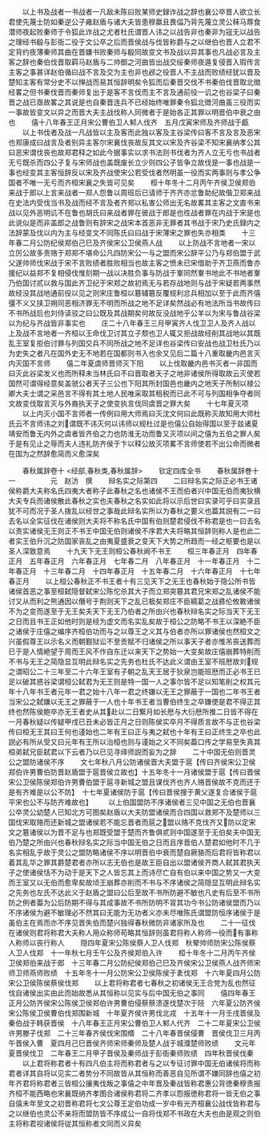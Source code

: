<!-- { "loadSidebar": true } -->
　　以上书及战者一书战者一凡敌未陈曰败某师史録诈战之辞也襄公卒晋人欲立长君使先蔑士防如秦逆公子雍赵盾与诸大夫皆患穆嬴且畏偪乃背先蔑立灵公秣马蓐食潜师夜起败秦师于令狐此诈战之尤者杜氏谓晋人讳之以战告非也秦非为宼无以战告之理经书殽与彭衙二役于文公卒之后而晋侯战与伐皆称爵与之以继伯也晋人立君不定背约夜薄秦师其曲在晋嫌书败秦师与殽同故变文书及战以异其事也凡战必言及主客之辞也秦伯伐晋取羁马赵盾与二帅御之河曲皆出战交绥秦师夜遁复侵晋入瑕传言主客之事甚详赵伯循曰战不言及交为主也非也邲之役晋人不主战而败绩经犹以晋及楚知主客有常分史不以惮战而易其恒辞明矣令狐而后秦晋交伐不书秦伯伐晋取北徴经畧之但书秦伐晋而秦师复出于是客不言伐而主不言及通前役一讥之也谷梁子曰秦晋之战已亟故畧之其说是也自秦晋连兵不已经始终唯罪秦令狐北徴河曲虽三役而实一事故皆变文以异之而晋大夫主战伐称人同微者于是始各正其罪以明晋伯中衰之由也
　　僖十八年春王正月宋公曹伯卫人邾人伐齐　五月戊寅宋师及齐师战于甗
　　以上书伐者及战一凡战皆以主及客而此独以客及主谷梁传曰客不言及言及恶宋也郑康成曰战言及者别异主客尔宋襄伐丧故反其文以宋及齐谷梁不知宋襄纳孝公其曰恶宋谓伐丧也故郑君释之如此今据事实以求书法则书伐者为齐人立无亏也书战者无亏既杀而四公子复与宋师战也盖既废长立少则四公子皆争立故伐是一事也战是一事也经变其主客恒辞反以宋及齐战使宋公若受伐者然明虽一役而实两事则与孝公争国者不唯一无亏而齐桓宋襄之失皆可见矣
　　桓十年冬十二月丙午齐侯卫侯郑伯来战于郎以上言来战者一郑人怨鲁以周班后已请师于齐齐亦忿鲁助纪故偕卫郑来战在史法内受伐当书及战而经不言及者齐郑以私害公师出无名故畧其主客之文直书来战以见外恶明讥不在鲁也胡氏曰来战者罪在彼战于郎是也徃战者罪在内战于宋是也此说似是而非盖郎之战鲁则有辞宋之战宋本首恶非无罪者其书战于宋乃史氏録内之法辞蒙及伐以内为主与经变文不同陈氏曰曰战于宋薄宋之罪也失亦相类
　　十三年春二月公防纪侯郑伯己巳及齐侯宋公卫侯燕人战
　　以上防战不言地者一宋以立厉公故多责赂于郑郑不堪命公凡四防宋公一与之盟而宋公辞平公乃与郑伯盟于武父遂帅师伐宋战于宋不言败绩者胜败相当也故主客之愤未已宋借助于齐卫燕而鲁亦援纪以益郑不复相侵伐惟刻期一战以决胜负事与防战于鞌同然鞌书地此不书地者鞌乃伯国讨贰以救与国此齐卫纪于宋郑之故初焉无与若存战地则与战于宋疑若两事然故经没其战地通前役以见之则宋庄鲁桓以簒辅簒反覆规利忿兵相加以至于此而齐僖彊不义又挟卫朔同恶相济罪无不明而所战之地不足详矣然战必有地法所当书故传曰不书所战后也刘侍读驳之曰公既及其战期矣何故反没战地乎公羊以为宋与鲁战谷梁以为纪与齐战皆非事实也
　　庄二十八年春王三月甲寅齐人伐卫卫人及齐人战以上及战不言地者一齐桓以王命伐卫讨其立子颓也卫人辄又拒战故经削其战地以其既乱王室复拒伯讨罪与列国交兵不同所战之地不足详也谷梁传曰安战也战卫杜氏乃以为史失之者凡在国外史无不地若在国都则书入也余又见后二篇十八重取畿内邑言灭内灭国不言师
　　僖二年夏虞师晋师灭下阳
　　以上伐取畿内邑书灭者一非国而曰灭此谷梁发义也而所释未当林氏曰不曰晋取者天子之地非诸侯所得取故云灭使若国然可谓得经意矣盖虢公者天子三公也下阳其所封国邑也畿内之地天子所制以禄公卿大夫士谓之采邑言不得有其土地人民唯采取其租税而已此不可与列国相争夺者同文故变伐取言灭与外裔执天子之使变执言伐同虞晋之罪大矣
　　十七年夏灭项
　　以上内灭小国不言师者一传例曰用大师焉曰灭沈文何曰此既称灭故知用大师杜氏云不言师讳之刘谓既不讳灭何以讳师以规杜过是也僖公自始得国以至于兹诸夏靖安而鲁无内外之虞者皆齐伯之力也防淮无功而鲁又灭项以间之僖为五伯之罪人矣于是有见止之辱而夫人违礼防齐侯于卞以释公故灭项畧不言师使若不出公命而微者在国为之然辞愈简而义愈深矣

　　春秋属辞卷十
<经部,春秋类,春秋属辞>
　　钦定四库全书
　　春秋属辞巻十一　　　　　元　赵汸　撰
　　辩名实之际第四
　　二曰辩名实之际正必书王诸侯称爵大夫称名氏四夷大者称子此春秋之名也诸侯不王而伯者兴中国无伯而夷狄横大夫专兵而诸侯散此春秋之实也夫春秋之名实如此将以示后世曰实录可乎曰实录且犹不可而况于圣人拨乱以经世之事哉此辩名实所以为春秋之要义也葢其説有二一曰去名以全实征伐在诸侯则大夫将不称名氏中国有伯则楚君侵伐不称君是也一曰去名以责实诸侯无王则正不书王中国无伯则诸侯不序君大夫将略其恒辞则称人是也此二者实王伯升沉之防国家丧乱之由夷夏盛衰之变天下大势之所趋而一经之枢要也是以圣人深致意焉
　　十九天下无王则桓公春秋阙不书王
　　桓三年春正月　四年春正月　五年春正月　六年春正月　七年春二月　八年春正月　十一年春正月　十二年春正月　十三年春二月　十四年春正月　十五年春二月　十六年春正月　十七年春正月
　　以上桓公春秋正不书王者十有三见天下之无王也春秋始于隐公所书皆诸侯首恶之事至桓弑隠督弑宋公陈佗杀其大子而立郑突簒其君兄宋郑之乱诸侯不能讨又从而利之熊通因以僭号于荆则天下之乱已极矣郑庄不臣繻葛之战彞伦攸斁诸侯不为之变而遂至于无王矣夫天下无王乃伯者之所由兴也春秋辩名实之际当天下无王之日而且书王正如他时则是经为虚文而名实乱矣故于桓公之防略不书王以深絶不臣之诸侯于庄僖之编序齐桓伯功而与之以尊王之义其与伯者亦所以罪诸侯也然桓文之兴虽假尊王以示名义而朝觐狱讼不至贡赋不归诸侯之所以事天子者亦惟吊丧送葬而已于是人情絶望于周而王风不作自东迁以来天下之势始一大变矣故庄僖崩葬特削而不书与无王之简隐显互明此辩名实之先务也杜氏不达此义谓由王室不班厯故刘规之谓昭公二十三年至二十六年王室有子朝之乱天王居于狄泉岂能班厯而正必书王已足以破其惑谷梁谓桓公弑君为无王则是特一国一人之事尔皆不足以知笔削之权其元年十八年书王者元年一君之始十八年一君之终嫌以无王之罪蔽于一国也二年书王者当宋公之弑嫌以无王之罪蔽于一人也十年书王者当曹伯终生之卒嫌使是君不得正其终也然陈侯鲍卒亦无王者史从其赴以二日繋月如长厯与大衍厯所推二日皆不得在一月春秋疑以传疑甲戌已丑未必皆正月之日则陈侯实卒月不得质言故不与正也谷梁传曰桓无王其曰王何也谨始也二年有王曰正与夷之弑也十年有王曰正终生之卒也此説必有所从受又曰元年有王所以治桓也则与谨始之义不同矣葢口传之学易至失真其桓弟弑兄臣弑君以下云者乃以已见寻绎师説而妄为之辞
　　二十中国无伯则晋灵公之盟防诸侯不序
　　文七年秋八月公防诸侯晋大夫盟于扈【传曰齐侯宋公卫侯郑伯许男曹伯防晋赵盾盟于扈晋侯立故也】十五年冬十一月诸侯盟于扈【传曰晋侯宋公卫侯陈侯郑伯许男曹伯盟于扈寻新城之盟且谋伐齐也齐人赂晋侯故不克而还于是有齐难是以公不防】　十七年夏诸侯防于扈【传曰晋侯搜于黄父遂复合诸侯于扈平宋也公不与防齐难故也】
　　以上伯国盟防不序诸侯者三见中国之无伯也晋襄公卒灵公幼楚人已知北方可图矣赵盾以大夫防盟诸侯而合四国以救郑不及楚师以三国伐宋取赂而还新城之盟诸侯若不能忘晋者而扈之盟以赂不克伐齐又防以定宋文之簒诸侯以为晋不足与也郑既受盟于楚而齐鲁俱贰则中国遂至于无伯矣夫中国无伯乃楚之所由兴也春秋辩名实之际当中国无伯之日而且序晋伯人楚君如他时不几于名实相乱乎故于灵公之盟防略诸侯不序以明晋伯中衰而楚自厥貉而后君将皆称君以着其乱华之罪其爵楚君者亦所以志无伯也是故王臣自出以盟诸侯齐商人弑其君执天子之使诸侯恬不为动于是天下之人皆忘其上而诗尽亡自有伯以来中国之势又一大变而王室又以无伯而愈卑矣故顷王崩葬亦削而不书与不序诸侯之简隠显互明此辩名实之先务也左氏不达此义于赵盾之盟曰公后至故不书所防避不敏也凡史有后至不书所防之例者葢为公后防期不得与其成事故不书所防明不冐其功今书公防诸侯盟而乃以不序诸侯为避不敏理必不然其曰无能为无功者义亦未尽唯陈氏谓盟防恒序诸侯于是虽伯主在焉而亦不序见晋失伯而楚兴独得春秋微防非诸家所及也
　　二十一征伐在诸侯则君将称君大夫称人用众称师苟略其恒辞则虽君将称人称师一役而有事称人称师以丧行称人
　　隠四年夏宋公陈侯蔡人卫人伐郑　秋翚帅师防宋公陈侯蔡人卫人伐郑　十一年秋七月壬午公及齐侯郑伯入许
　　桓十年冬十二月丙午齐侯卫侯郑伯来战于郎　十三年春二月公防纪侯郑伯己巳及齐侯宋公卫侯燕人战齐师宋师卫师燕师败绩　十五年冬十一月公防宋公卫侯陈侯于袲伐郑　十六年夏四月公防宋公卫侯陈侯蔡侯伐郑
　　以上君将称君者七春秋之初诸侯无王合党为乱也然征伐自诸侯出实由此而始故悉从其恒称以见实与后中国无伯之事同
　　僖四年春王正月公防齐侯宋公陈侯卫侯郑伯许男曹伯侵蔡蔡溃遂伐楚次于陉　六年夏公防齐侯宋公陈侯卫侯曹伯伐郑围新城　十年夏齐侯许男伐北戎　十五年十一月壬戌晋侯及秦伯战于韩获晋侯　十八年春王正月宋公曹伯卫人邾人代齐　二十二年夏宋公卫侯许男滕子伐郑　二十三年春齐侯伐宋围缗　二十八年春晋侯侵曹　晋侯伐卫三月丙午晋侯入曹　夏四月己巳晋侯齐师宋师秦师及楚人战于城濮楚师败绩
　　文元年夏晋侯伐卫　二年春王二月甲子晋侯及秦师战于彭衙秦师败绩　四年秋晋侯伐秦
　　以上君将称君者十有四凡伯主将而称君者与之以专征讨罪中国无伯诸侯将而称君者详其自将以见实二者势分不同故皆从其恒称而善恶自见所谓不嫌同辞也僖之初年齐君将称君者三皆桓公攘夷伐叛之事僖之中年晋及秦战皆称君惠公背徳秦穆责报齐桓不能西略也宋襄既纳齐孝图合诸侯称君将二齐孝以怨报徳称君将一皆无伯之事自僖末年至文之初晋称君将七文公尊王定伯功成一岁中有光齐桓襄公战伐皆称君与之以继伯也灵公不亲将而盟防皆不序成公一自将伐郑不书政在大夫也由是观之则伯主将称君视诸侯将従其恒称者文同而义异矣
